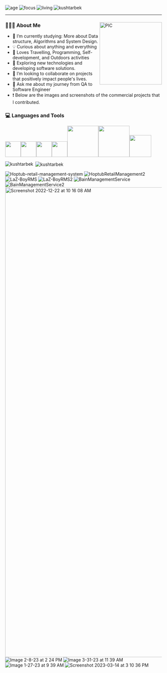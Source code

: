 ![age](https://img.shields.io/badge/age-27-dodgerblue)
![focus](https://img.shields.io/badge/focus-FrontEnd-brightgreen)
![living](https://img.shields.io/badge/living-SanJose,CA-dodgerblue)
<img src="https://komarev.com/ghpvc/?username=kushtarbek&label=Profile%20views&color=blue&style=flat" alt="kushtarbek" />

<hr>
<section>

  <span>
    <img align="right" alt="PIC" width = "200px" height="200px" src="./cat.gif" />
    <h3> 👨🏻‍💻 About Me </h3>
  </span>

  - 🌱 I’m currently studying: More about Data structure, Algorithms and System Design.
  - 💡 Curious about anything and everything
  - 🖤 Loves Travelling, Programming, Self-development, and Outdoors activities
  - 🤔 Exploring new technologies and developing software solutions.
  - 🤝 I’m looking to collaborate on projects that positively impact people's lives.
  - 💬 Ask me about my journey from QA to Software Engineer
  - ❗️ Below are the images and screenshots of the commercial projects that I contributed.
</section>

<section>
  <h3> 💻 Languages and Tools </h3>

   <img src="https://media3.giphy.com/media/ln7z2eWriiQAllfVcn/200w.webp" width="50"><img src="https://i.giphy.com/media/eNAsjO55tPbgaor7ma/200w.webp" width="50"><img src="https://i.giphy.com/media/IdyAQJVN2kVPNUrojM/200.webp" width="50"><img src="https://media3.giphy.com/media/kdFc8fubgS31b8DsVu/giphy.webp" width="50"><img src="https://camo.githubusercontent.com/b24914711d892af6d10c99624bb0fa576a0611ae17eb125380c517b2059063a4/68747470733a2f2f6e657861782e696e2f77702d636f6e74656e742f75706c6f6164732f323032302f31312f6a6176612d312e676966" width="100"><img src="https://media.giphy.com/media/kH1DBkPNyZPOk0BxrM/giphy.webp" width="100"><img src="https://media.giphy.com/media/SsCYf6DRFJrOpP0IoM/giphy.gif" width="70">

</section>

<section>
  <p><img align="left" src="https://github-readme-stats.vercel.app/api/top-langs?username=kushtarbek&show_icons=true&locale=en&layout=compact" alt="kushtarbek" /></p>
  <p>&nbsp;<img align="center" src="https://github-readme-stats.vercel.app/api?username=kushtarbek&show_icons=true&locale=en" alt="kushtarbek" /></p>

</section>


![Hoptub-retail-management-system](https://github.com/Kushtarbek/kushtarbek/assets/44345257/783e0a4c-0387-4051-b9c6-4f63c57aa759)
![HoptubRetailManagement2](https://github.com/Kushtarbek/kushtarbek/assets/44345257/5cb81ee0-8a51-4503-866a-fa2330784226)
![LaZ-BoyRMS](https://github.com/Kushtarbek/kushtarbek/assets/44345257/438cf353-7b83-4a9d-b986-9e3b33701eda)
![LaZ-BoyRMS2](https://github.com/Kushtarbek/kushtarbek/assets/44345257/0b1835cf-e742-489d-a73e-7c422304a306)
![BainManagementService](https://github.com/Kushtarbek/kushtarbek/assets/44345257/746ea4ca-c8fc-423b-a58b-29f16e7ebef9)
![BainManagementService2](https://github.com/Kushtarbek/kushtarbek/assets/44345257/f2d7e49c-c9d8-4ec7-bfa2-99331f6bbcdf)
<img width="1506" alt="Screenshot 2022-12-22 at 10 16 08 AM" src="https://github.com/Kushtarbek/kushtarbek/assets/44345257/cc3aec0f-4fb6-46e4-a2f8-e267a68069c2">
![Image 2-8-23 at 2 24 PM](https://github.com/Kushtarbek/kushtarbek/assets/44345257/c17325b4-79b4-4592-9244-cd813db4418d)
![Image 3-31-23 at 11 39 AM](https://github.com/Kushtarbek/kushtarbek/assets/44345257/e88cbf02-530a-4b7f-8588-12a94034bf90)
![Image 1-27-23 at 9 39 AM](https://github.com/Kushtarbek/kushtarbek/assets/44345257/4ccf47b8-8db6-4417-9f32-d11c4859ed78)
![Screenshot 2023-03-14 at 3 10 36 PM](https://github.com/Kushtarbek/kushtarbek/assets/44345257/b5754a82-79af-4ada-908e-eef6049e6b9c)

